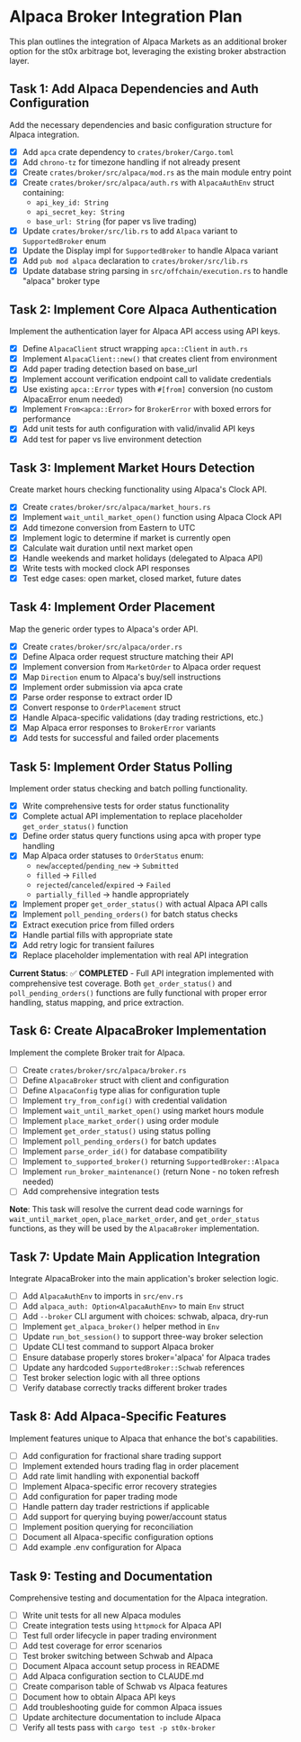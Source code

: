 # Alpaca Broker Integration Plan

This plan outlines the integration of Alpaca Markets as an additional broker
option for the st0x arbitrage bot, leveraging the existing broker abstraction
layer.

## Task 1: Add Alpaca Dependencies and Auth Configuration

Add the necessary dependencies and basic configuration structure for Alpaca
integration.

- [x] Add `apca` crate dependency to `crates/broker/Cargo.toml`
- [x] Add `chrono-tz` for timezone handling if not already present
- [x] Create `crates/broker/src/alpaca/mod.rs` as the main module entry point
- [x] Create `crates/broker/src/alpaca/auth.rs` with `AlpacaAuthEnv` struct
      containing:
  - `api_key_id: String`
  - `api_secret_key: String`
  - `base_url: String` (for paper vs live trading)
- [x] Update `crates/broker/src/lib.rs` to add `Alpaca` variant to
      `SupportedBroker` enum
- [x] Update the Display impl for `SupportedBroker` to handle Alpaca variant
- [x] Add `pub mod alpaca` declaration to `crates/broker/src/lib.rs`
- [x] Update database string parsing in `src/offchain/execution.rs` to handle
      "alpaca" broker type

## Task 2: Implement Core Alpaca Authentication

Implement the authentication layer for Alpaca API access using API keys.

- [x] Define `AlpacaClient` struct wrapping `apca::Client` in `auth.rs`
- [x] Implement `AlpacaClient::new()` that creates client from environment
- [x] Add paper trading detection based on base_url
- [x] Implement account verification endpoint call to validate credentials
- [x] Use existing `apca::Error` types with `#[from]` conversion (no custom
      AlpacaError enum needed)
- [x] Implement `From<apca::Error>` for `BrokerError` with boxed errors for
      performance
- [x] Add unit tests for auth configuration with valid/invalid API keys
- [x] Add test for paper vs live environment detection

## Task 3: Implement Market Hours Detection

Create market hours checking functionality using Alpaca's Clock API.

- [x] Create `crates/broker/src/alpaca/market_hours.rs`
- [x] Implement `wait_until_market_open()` function using Alpaca Clock API
- [x] Add timezone conversion from Eastern to UTC
- [x] Implement logic to determine if market is currently open
- [x] Calculate wait duration until next market open
- [x] Handle weekends and market holidays (delegated to Alpaca API)
- [x] Write tests with mocked clock API responses
- [x] Test edge cases: open market, closed market, future dates

## Task 4: Implement Order Placement

Map the generic order types to Alpaca's order API.

- [x] Create `crates/broker/src/alpaca/order.rs`
- [x] Define Alpaca order request structure matching their API
- [x] Implement conversion from `MarketOrder` to Alpaca order request
- [x] Map `Direction` enum to Alpaca's buy/sell instructions
- [x] Implement order submission via apca crate
- [x] Parse order response to extract order ID
- [x] Convert response to `OrderPlacement` struct
- [x] Handle Alpaca-specific validations (day trading restrictions, etc.)
- [x] Map Alpaca error responses to `BrokerError` variants
- [x] Add tests for successful and failed order placements

## Task 5: Implement Order Status Polling

Implement order status checking and batch polling functionality.

- [x] Write comprehensive tests for order status functionality
- [x] Complete actual API implementation to replace placeholder
      `get_order_status()` function
- [x] Define order status query functions using apca with proper type handling
- [x] Map Alpaca order statuses to `OrderStatus` enum:
  - `new`/`accepted`/`pending_new` → `Submitted`
  - `filled` → `Filled`
  - `rejected`/`canceled`/`expired` → `Failed`
  - `partially_filled` → handle appropriately
- [x] Implement proper `get_order_status()` with actual Alpaca API calls
- [x] Implement `poll_pending_orders()` for batch status checks
- [x] Extract execution price from filled orders
- [x] Handle partial fills with appropriate state
- [x] Add retry logic for transient failures
- [x] Replace placeholder implementation with real API integration

**Current Status**: ✅ **COMPLETED** - Full API integration implemented with
comprehensive test coverage. Both `get_order_status()` and
`poll_pending_orders()` functions are fully functional with proper error
handling, status mapping, and price extraction.

## Task 6: Create AlpacaBroker Implementation

Implement the complete Broker trait for Alpaca.

- [ ] Create `crates/broker/src/alpaca/broker.rs`
- [ ] Define `AlpacaBroker` struct with client and configuration
- [ ] Define `AlpacaConfig` type alias for configuration tuple
- [ ] Implement `try_from_config()` with credential validation
- [ ] Implement `wait_until_market_open()` using market hours module
- [ ] Implement `place_market_order()` using order module
- [ ] Implement `get_order_status()` using status polling
- [ ] Implement `poll_pending_orders()` for batch updates
- [ ] Implement `parse_order_id()` for database compatibility
- [ ] Implement `to_supported_broker()` returning `SupportedBroker::Alpaca`
- [ ] Implement `run_broker_maintenance()` (return None - no token refresh
      needed)
- [ ] Add comprehensive integration tests

**Note**: This task will resolve the current dead code warnings for
`wait_until_market_open`, `place_market_order`, and `get_order_status`
functions, as they will be used by the `AlpacaBroker` implementation.

## Task 7: Update Main Application Integration

Integrate AlpacaBroker into the main application's broker selection logic.

- [ ] Add `AlpacaAuthEnv` to imports in `src/env.rs`
- [ ] Add `alpaca_auth: Option<AlpacaAuthEnv>` to main `Env` struct
- [ ] Add `--broker` CLI argument with choices: schwab, alpaca, dry-run
- [ ] Implement `get_alpaca_broker()` helper method in `Env`
- [ ] Update `run_bot_session()` to support three-way broker selection
- [ ] Update CLI test command to support Alpaca broker
- [ ] Ensure database properly stores broker='alpaca' for Alpaca trades
- [ ] Update any hardcoded `SupportedBroker::Schwab` references
- [ ] Test broker selection logic with all three options
- [ ] Verify database correctly tracks different broker trades

## Task 8: Add Alpaca-Specific Features

Implement features unique to Alpaca that enhance the bot's capabilities.

- [ ] Add configuration for fractional share trading support
- [ ] Implement extended hours trading flag in order placement
- [ ] Add rate limit handling with exponential backoff
- [ ] Implement Alpaca-specific error recovery strategies
- [ ] Add configuration for paper trading mode
- [ ] Handle pattern day trader restrictions if applicable
- [ ] Add support for querying buying power/account status
- [ ] Implement position querying for reconciliation
- [ ] Document all Alpaca-specific configuration options
- [ ] Add example .env configuration for Alpaca

## Task 9: Testing and Documentation

Comprehensive testing and documentation for the Alpaca integration.

- [ ] Write unit tests for all new Alpaca modules
- [ ] Create integration tests using `httpmock` for Alpaca API
- [ ] Test full order lifecycle in paper trading environment
- [ ] Add test coverage for error scenarios
- [ ] Test broker switching between Schwab and Alpaca
- [ ] Document Alpaca account setup process in README
- [ ] Add Alpaca configuration section to CLAUDE.md
- [ ] Create comparison table of Schwab vs Alpaca features
- [ ] Document how to obtain Alpaca API keys
- [ ] Add troubleshooting guide for common Alpaca issues
- [ ] Update architecture documentation to include Alpaca
- [ ] Verify all tests pass with `cargo test -p st0x-broker`

